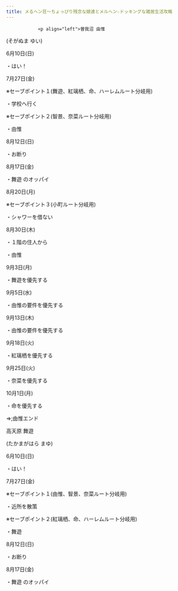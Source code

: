```yaml
---
title: メるヘン荘～ちょっぴり残念な娘達とメルヘン☆ドッキングな雑居生活攻略
---
```


                <p align="left">曽我沼 由惟



<p align="left">(そがぬま ゆい)



<p align="left">6⽉10⽇(⽇)



<p align="left">・はい！



<p align="left">7⽉27⽇(⾦)



<p align="left">※セーブポイント１(舞遊、紅璃栖、命、ハーレムルート分岐⽤)



<p align="left">・学校へ⾏く



<p align="left">※セーブポイント２(智景、奈菜ルート分岐⽤)



<p align="left">・由惟



<p align="left">8⽉12⽇(⽇)



<p align="left">・お断り



<p align="left">8⽉17⽇(⾦)



<p align="left">・舞遊 のオッパイ



<p align="left">8⽉20⽇(⽉)



<p align="left">※セーブポイント３(⼩町ルート分岐⽤)



<p align="left">・シャワーを借ない



<p align="left">8⽉30⽇(⽊)



<p align="left">・１階の住⼈から



<p align="left">・由惟



<p align="left">9⽉3⽇(⽉)



<p align="left">・舞遊を優先する



<p align="left">9⽉5⽇(⽔)



<p align="left">・由惟の要件を優先する



<p align="left">9⽉13⽇(⽊)



<p align="left">・由惟の要件を優先する



<p align="left">9⽉18⽇(⽕)



<p align="left">・紅璃栖を優先する



<p align="left">9⽉25⽇(⽕)



<p align="left">・奈菜を優先する



<p align="left">10⽉1⽇(⽉)



<p align="left">・命を優先する



<p align="left">⇒;由惟エンド



<p align="left">⾼天原 舞遊



<p align="left">(たかまがはら まゆ)



<p align="left">6⽉10⽇(⽇)



<p align="left">・はい！



<p align="left">7⽉27⽇(⾦)



<p align="left">※セーブポイント１(由惟、智景、奈菜ルート分岐⽤)



<p align="left">・近所を散策



<p align="left">※セーブポイント２(紅璃栖、命、ハーレムルート分岐⽤)



<p align="left">・舞遊



<p align="left">8⽉12⽇(⽇)



<p align="left">・お断り



<p align="left">8⽉17⽇(⾦)



<p align="left">・舞遊 のオッパイ



<p align="left">
              
